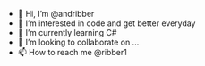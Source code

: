 - 👋 Hi, I’m @andribber
- 👀 I’m interested in code and get better everyday
- 🌱 I’m currently learning C# 
- 💞️ I’m looking to collaborate on ...
- 📫 How to reach me @ribber1

<!---
andribber/andribber is a ✨ special ✨ repository because its `README.md` (this file) appears on your GitHub profile.
You can click the Preview link to take a look at your changes.
--->
